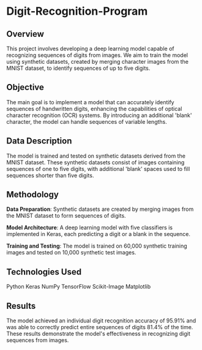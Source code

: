 # Digit-Recognition-Program

## Overview
This project involves developing a deep learning model capable of recognizing sequences of digits from images. We aim to train the model using synthetic datasets, created by merging character images from the MNIST dataset, to identify sequences of up to five digits.

## Objective
The main goal is to implement a model that can accurately identify sequences of handwritten digits, enhancing the capabilities of optical character recognition (OCR) systems. By introducing an additional 'blank' character, the model can handle sequences of variable lengths.

## Data Description
The model is trained and tested on synthetic datasets derived from the MNIST dataset. These synthetic datasets consist of images containing sequences of one to five digits, with additional 'blank' spaces used to fill sequences shorter than five digits.

## Methodology
**Data Preparation**: Synthetic datasets are created by merging images from the MNIST dataset to form sequences of digits.

**Model Architecture**: A deep learning model with five classifiers is implemented in Keras, each predicting a digit or a blank in the sequence.

**Training and Testing**: The model is trained on 60,000 synthetic training images and tested on 10,000 synthetic test images.

## Technologies Used
Python
Keras
NumPy
TensorFlow
Scikit-Image
Matplotlib

## Results
The model achieved an individual digit recognition accuracy of 95.91% and was able to correctly predict entire sequences of digits 81.4% of the time. These results demonstrate the model's effectiveness in recognizing digit sequences from images.
